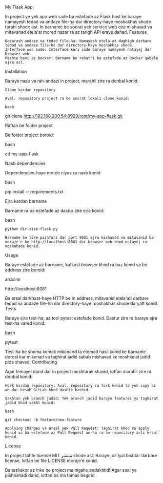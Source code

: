 My Flask App

In project ye yek app web sade ba estefade az Flask hast ke baraye namayesh tedad va andaze file-ha dar directory-haye moshakhas shode tarahi shode ast. In barname be soorat yek service web ejra mishavad va mitavanad etela'at mored nazar ra az tarigh API eraye dahad.
Features

    Gozarash andaze va tedad file-ha: Namayesh etela'at daghigh darbare tedad va andaze file-ha dar directory-haye moshakhas shode.
    Interface web sade: Interface kari sade baraye namayesh natayej dar browser web.
    Peshte bani az Docker: Barname be rahat'i ba estefade az Docker qabele ejra ast.

Installation

Baraye nasb va rah-andazi in project, marahil zire ra donbal konid:

    Clone kardan repository

    Aval, repository project ra be soorat lokali clone konid:

    bash

git clone http://192.168.200.54:8929/root/my-app-flask.git

Raftan be folder project

Be folder project boroid:

bash

cd my-app-flask

Nasb dependencies

Dependencies-haye morde niyaz ra nasb konid:

bash

pip install -r requirements.txt

Ejra kardan barname

Barname ra ba estefade az dastur zire ejra konid:

bash

    python dir-size-flask.py

    Barname be tore pishfarz dar port 8081 ejra mishavad va mitavanid ba moraje'e be http://localhost:8081 dar browser web khod natayej ra moshahade konid.

Usage

Baraye estefade az barname, kafi ast browser khod ra baz konid va be address zire boroid:

arduino

http://localhost:8081

Ba ersal darkhast-haye HTTP be in address, mitavanid etela'ati darbare tedad va andaze file-ha dar directory-haye moshakhas shode daryaft konid.
Tests

Baraye ejra test-ha, az tool pytest estefade konid. Dastur zire ra baraye ejra test-ha vared konid:

bash

pytest

Test-ha be shoma komak mikonand ta etemad hasil konid ke barname dorost kar mikonad va taghirat jadid sabab mishavad ke moshkelat jadid pida shavad.
Contributing

Agar temayel darid dar in project moshtarak shavid, lotfan marahil zire ra donbal konid:

    Fork kardan repository: Aval, repository ra fork konid ta yek copy az an dar hesab GitLab khod dashte bashid.

    Sakhtan yek branch jadid: Yek branch jadid baraye features ya taghirat jadid khod sakht konid:

    bash

    git checkout -b feature/new-feature

    Applying changes va ersal yek Pull Request: Taghirat khod ra apply konid va ba estefade az Pull Request an-ha ra be repository asli ersal konid.

License

In project tahte license MIT منتشر shode ast. Baraye joz'iyat bishtar darbare license, lotfan be file LICENSE moraje'e konid.

Ba tashakor az inke be project ma nigahe andakhtid! Agar soal ya pishnahadi darid, lotfan ba ma tamas begirid
